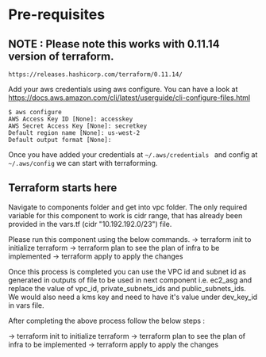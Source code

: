 # Pre-requisites 


## NOTE : Please note this works with 0.11.14 version of terraform. 

```
https://releases.hashicorp.com/terraform/0.11.14/
```

Add your aws credentials using aws configure. You can have a look at https://docs.aws.amazon.com/cli/latest/userguide/cli-configure-files.html

```
$ aws configure
AWS Access Key ID [None]: accesskey
AWS Secret Access Key [None]: secretkey
Default region name [None]: us-west-2
Default output format [None]:
```

Once you have added your credentials at `~/.aws/credentials ` and config at `~/.aws/config` we can start with terraforming. 


## Terraform starts here

Navigate to components folder and get into vpc folder. The only required variable for this component to work is cidr range, that has already been provided in the vars.tf (cidr "10.192.192.0/23") file. 

Please run this component using the below commands. 
-> terraform init to initialize terraform
-> terraform plan to see the plan of infra to be implemented 
-> terraform apply to apply the changes


Once this process is completed you can use the VPC id and subnet id as generated in outputs of file to be used in next component i.e. ec2_asg and replace the value of vpc_id, private_subnets_ids and public_subnets_ids. We would also need a kms key and need to have it's value under dev_key_id in vars file. 

After completing the above process follow the below steps : 

-> terraform init to initialize terraform
-> terraform plan to see the plan of infra to be implemented 
-> terraform apply to apply the changes




